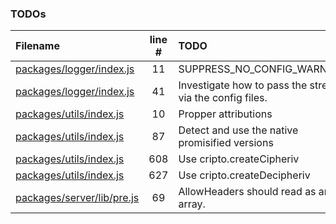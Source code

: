 ### TODOs

| Filename                                                     | line # | TODO                                                     |
| :----------------------------------------------------------- | :----: | :------------------------------------------------------- |
| [packages/logger/index.js](packages/logger/index.js#L11)     |   11   | SUPPRESS_NO_CONFIG_WARNING                               |
| [packages/logger/index.js](packages/logger/index.js#L41)     |   41   | Investigate how to pass the stream via the config files. |
| [packages/utils/index.js](packages/utils/index.js#L10)       |   10   | Propper attributions                                     |
| [packages/utils/index.js](packages/utils/index.js#L87)       |   87   | Detect and use the native promisified versions           |
| [packages/utils/index.js](packages/utils/index.js#L608)      |  608   | Use cripto.createCipheriv                                |
| [packages/utils/index.js](packages/utils/index.js#L627)      |  627   | Use cripto.createDecipheriv                              |
| [packages/server/lib/pre.js](packages/server/lib/pre.js#L69) |   69   | AllowHeaders should read as an array.                    |
